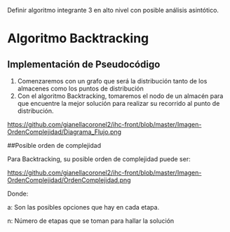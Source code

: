 Definir algoritmo integrante 3 en alto nivel con posible análisis asintótico.

# Algoritmo Backtracking

## Implementación de Pseudocódigo

1. Comenzaremos con un grafo que será la distribución tanto de los almacenes como los puntos de distribución
2. Con el algoritmo Backtracking, tomaremos el nodo de un almacén para que encuentre la mejor solución para realizar su recorrido al punto de distribución.

https://github.com/gianellacoronel2/ihc-front/blob/master/Imagen-OrdenComplejidad/Diagrama_Flujo.png


##Posible orden de complejidad

Para Backtracking, su posible orden de complejidad puede ser:

https://github.com/gianellacoronel2/ihc-front/blob/master/Imagen-OrdenComplejidad/OrdenComplejidad.png

Donde:

a: Son las posibles opciones que hay en cada etapa.

n: Número de etapas que se toman para hallar la solución
